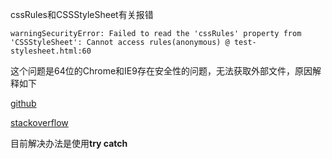 cssRules和CSSStyleSheet有关报错

```
warningSecurityError: Failed to read the 'cssRules' property from 'CSSStyleSheet': Cannot access rules(anonymous) @ test-stylesheet.html:60
```

这个问题是64位的Chrome和IE9存在安全性的问题，无法获取外部文件，原因解释如下

[github](https://github.com/code-dot-org/code-dot-org/pull/21082)

[stackoverflow](https://stackoverflow.com/questions/49161159/uncaught-domexception-failed-to-read-the-rules-property-from-cssstylesheet/49161468)

目前解决办法是使用**try catch**